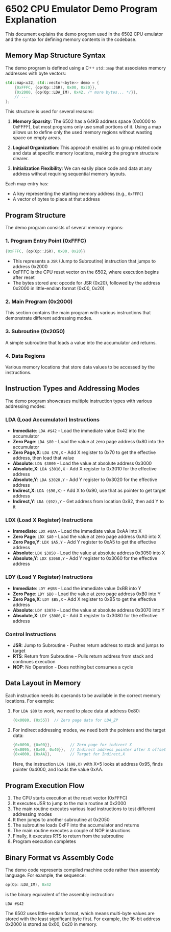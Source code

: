 # 6502 CPU Emulator Demo Program Explanation

This document explains the demo program used in the 6502 CPU emulator and the syntax for defining memory contents in the codebase.

## Memory Map Structure Syntax

The demo program is defined using a C++ `std::map` that associates memory addresses with byte vectors:

```cpp
std::map<u32, std::vector<byte>> demo = {
    {0xFFFC, {op(Op::JSR), 0x00, 0x20}},
    {0x2000, {op(Op::LDA_IM), 0x42, /* more bytes... */}},
    // ...
};
```

This structure is used for several reasons:

1. **Memory Sparsity**: The 6502 has a 64KB address space (0x0000 to 0xFFFF), but most programs only use small portions of it. Using a map allows us to define only the used memory regions without wasting space on empty areas.

2. **Logical Organization**: This approach enables us to group related code and data at specific memory locations, making the program structure clearer.

3. **Initialization Flexibility**: We can easily place code and data at any address without requiring sequential memory layouts.

Each map entry has:
- A key representing the starting memory address (e.g., `0xFFFC`)
- A vector of bytes to place at that address

## Program Structure

The demo program consists of several memory regions:

### 1. Program Entry Point (0xFFFC)
```cpp
{0xFFFC, {op(Op::JSR), 0x00, 0x20}}
```
- This represents a `JSR` (Jump to Subroutine) instruction that jumps to address 0x2000
- 0xFFFC is the CPU reset vector on the 6502, where execution begins after reset
- The bytes stored are: opcode for JSR (0x20), followed by the address 0x2000 in little-endian format (0x00, 0x20)

### 2. Main Program (0x2000)
This section contains the main program with various instructions that demonstrate different addressing modes.

### 3. Subroutine (0x2050)
A simple subroutine that loads a value into the accumulator and returns.

### 4. Data Regions
Various memory locations that store data values to be accessed by the instructions.

## Instruction Types and Addressing Modes

The demo program showcases multiple instruction types with various addressing modes:

### LDA (Load Accumulator) Instructions
- **Immediate**: `LDA #$42` - Load the immediate value 0x42 into the accumulator
- **Zero Page**: `LDA $80` - Load the value at zero page address 0x80 into the accumulator
- **Zero Page,X**: `LDA $70,X` - Add X register to 0x70 to get the effective address, then load that value
- **Absolute**: `LDA $3000` - Load the value at absolute address 0x3000
- **Absolute,X**: `LDA $3010,X` - Add X register to 0x3010 for the effective address
- **Absolute,Y**: `LDA $3020,Y` - Add Y register to 0x3020 for the effective address
- **Indirect,X**: `LDA ($90,X)` - Add X to 0x90, use that as pointer to get target address
- **Indirect,Y**: `LDA ($92),Y` - Get address from location 0x92, then add Y to it

### LDX (Load X Register) Instructions
- **Immediate**: `LDX #$AA` - Load the immediate value 0xAA into X
- **Zero Page**: `LDX $A0` - Load the value at zero page address 0xA0 into X
- **Zero Page,Y**: `LDX $A5,Y` - Add Y register to 0xA5 to get the effective address
- **Absolute**: `LDX $3050` - Load the value at absolute address 0x3050 into X
- **Absolute,Y**: `LDX $3060,Y` - Add Y register to 0x3060 for the effective address

### LDY (Load Y Register) Instructions
- **Immediate**: `LDY #$BB` - Load the immediate value 0xBB into Y
- **Zero Page**: `LDY $B0` - Load the value at zero page address 0xB0 into Y
- **Zero Page,X**: `LDY $B5,X` - Add X register to 0xB5 to get the effective address
- **Absolute**: `LDY $3070` - Load the value at absolute address 0x3070 into Y
- **Absolute,X**: `LDY $3080,X` - Add X register to 0x3080 for the effective address

### Control Instructions
- **JSR**: Jump to Subroutine - Pushes return address to stack and jumps to target
- **RTS**: Return from Subroutine - Pulls return address from stack and continues execution
- **NOP**: No Operation - Does nothing but consumes a cycle

## Data Layout in Memory

Each instruction needs its operands to be available in the correct memory locations. For example:

1. For `LDA $80` to work, we need to place data at address 0x80:
   ```cpp
   {0x0080, {0x55}}  // Zero page data for LDA_ZP
   ```

2. For indirect addressing modes, we need both the pointers and the target data:
   ```cpp
   {0x0090, {0x00}},        // Zero page for indirect X
   {0x0095, {0x00, 0x40}},  // Indirect address pointer after X offset (0x90+X where X=5)
   {0x4000, {0xAA}},        // Target for Indirect,X
   ```
   Here, the instruction `LDA ($90,X)` with X=5 looks at address 0x95, finds pointer 0x4000, and loads the value 0xAA.

## Program Execution Flow

1. The CPU starts execution at the reset vector (0xFFFC)
2. It executes JSR to jump to the main routine at 0x2000
3. The main routine executes various load instructions to test different addressing modes
4. It then jumps to another subroutine at 0x2050
5. The subroutine loads 0xFF into the accumulator and returns
6. The main routine executes a couple of NOP instructions
7. Finally, it executes RTS to return from the subroutine
8. Program execution completes

## Binary Format vs Assembly Code

The demo code represents compiled machine code rather than assembly language. For example, the sequence:
```cpp
op(Op::LDA_IM), 0x42
```
is the binary equivalent of the assembly instruction:
```assembly
LDA #$42
```

The 6502 uses little-endian format, which means multi-byte values are stored with the least significant byte first. For example, the 16-bit address 0x2000 is stored as 0x00, 0x20 in memory.
